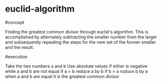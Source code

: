 # euclid-algorithm

#concept

Finding the greatest common divisor through euclid's algorithm. This is accomplished by alternately subtracting the smaller number from the larger and subsequently repeating the steps for the new set of the former smaller and the result.

#execution

Take the two numbers a and b
Use absolute values if either is negative
while a and b are not equal
  if a > b reduce a by b
  if b > a ruduce b by a
when a and b are equal it is the greatest common divisor

